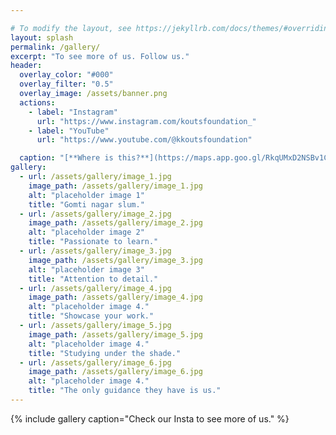 ```yaml
---

# To modify the layout, see https://jekyllrb.com/docs/themes/#overriding-theme-defaults
layout: splash
permalink: /gallery/
excerpt: "To see more of us. Follow us." 
header:
  overlay_color: "#000"
  overlay_filter: "0.5"
  overlay_image: /assets/banner.png
  actions:	
    - label: "Instagram"
      url: "https://www.instagram.com/koutsfoundation_"
    - label: "YouTube"
      url: "https://www.youtube.com/@kkoutsfoundation"

  caption: "[**Where is this?**](https://maps.app.goo.gl/RkqUMxD2NSBv1C2j6)"
gallery:
  - url: /assets/gallery/image_1.jpg
    image_path: /assets/gallery/image_1.jpg
    alt: "placeholder image 1"
    title: "Gomti nagar slum."
  - url: /assets/gallery/image_2.jpg
    image_path: /assets/gallery/image_2.jpg
    alt: "placeholder image 2"
    title: "Passionate to learn."
  - url: /assets/gallery/image_3.jpg
    image_path: /assets/gallery/image_3.jpg
    alt: "placeholder image 3"
    title: "Attention to detail."
  - url: /assets/gallery/image_4.jpg
    image_path: /assets/gallery/image_4.jpg
    alt: "placeholder image 4."
    title: "Showcase your work."
  - url: /assets/gallery/image_5.jpg
    image_path: /assets/gallery/image_5.jpg
    alt: "placeholder image 4."
    title: "Studying under the shade."
  - url: /assets/gallery/image_6.jpg
    image_path: /assets/gallery/image_6.jpg
    alt: "placeholder image 4."
    title: "The only guidance they have is us."
---
```


{% include gallery caption="Check our Insta to see more of us." %}

